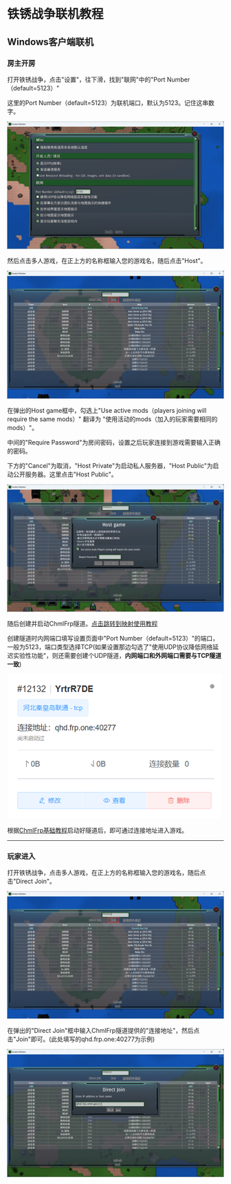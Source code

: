 # 铁锈战争联机教程

## Windows客户端联机

### 房主开房

打开铁锈战争，点击"设置"，往下滑，找到"联网"中的"Port Number（default=5123）"

这里的Port Number（default=5123）为联机端口，默认为5123。记住这串数字。

![铁锈战争设置页面](./img/rust-wars/1.png)

然后点击多人游戏，在正上方的名称框输入您的游戏名，随后点击"Host"。

![铁锈战争多人游戏页面](./img/rust-wars/2.png)

在弹出的Host game框中，勾选上"Use active mods（players joining will require the same mods）" 翻译为 "使用活动的mods（加入的玩家需要相同的mods）"。

中间的"Require Password"为房间密码，设置之后玩家连接到游戏需要输入正确的密码。

下方的"Cancel"为取消，"Host Private"为启动私人服务器，"Host Public"为启动公开服务器。这里点击"Host Public"。

![铁锈战争Host game框](./img/rust-wars/3.png)

随后创建并启动ChmlFrp隧道。[点击跳转到映射使用教程](../use/mapping)

创建隧道时内网端口填写设置页面中"Port Number（default=5123）"的端口，一般为5123，端口类型选择TCP(如果设置那边勾选了"使用UDP协议降低网络延迟实验性功能"，则还需要创建个UDP隧道，**内网端口和外网端口需要与TCP隧道一致**)

![ChmlFrp隧道](./img/rust-wars/4.png)

根据[ChmlFrp基础教程](../use/mapping)启动好隧道后，即可通过连接地址进入游戏。

---

### 玩家进入

打开铁锈战争，点击多人游戏，在正上方的名称框输入您的游戏名，随后点击"Direct Join"。

![铁锈战争多人游戏页面](./img/rust-wars/2.png)

在弹出的"Direct Join"框中输入ChmlFrp隧道提供的"连接地址"，然后点击"Join"即可。(此处填写的qhd.frp.one:40277为示例)

![铁锈战争加入房间页面](./img/rust-wars/5.png)